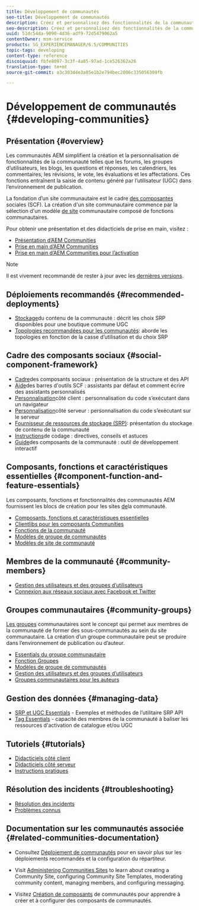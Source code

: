 ```yaml
---
title: Développement de communautés
seo-title: Développement de communautés
description: Créez et personnalisez des fonctionnalités de la communauté telles que des forums, des groupes d’utilisateurs, etc.
seo-description: Créez et personnalisez des fonctionnalités de la communauté telles que des forums, des groupes d’utilisateurs, etc.
uuid: 51dc54da-9090-4d36-adf9-72d5479062a5
contentOwner: msm-service
products: SG_EXPERIENCEMANAGER/6.5/COMMUNITIES
topic-tags: developing
content-type: reference
discoiquuid: fbfe8097-3c3f-4a05-97ad-1ce526362a26
translation-type: tm+mt
source-git-commit: a3c303d4e3a85e1b2e794bec2006c335056309fb

---
```



# Développement de communautés {#developing-communities}

## Présentation {#overview}

Les communautés AEM simplifient la création et la personnalisation de fonctionnalités de la communauté telles que les forums, les groupes d’utilisateurs, les blogs, les questions et réponses, les calendriers, les commentaires, les révisions, le vote, les évaluations et les affectations. Ces fonctions entraînent la saisie de contenu généré par l’utilisateur (UGC) dans l’environnement de publication.

La fondation d’un site [](overview.md#communitiessites) communautaire est le cadre [des composantes](scf.md) sociales (SCF). La création d&#39;un site communautaire commence par la sélection d&#39;un modèle [de site](sites-console.md) communautaire composé de fonctions [](functions.md)communautaires.

Pour obtenir une présentation et des didacticiels de prise en main, visitez :

* [Présentation d’AEM Communities](overview.md)
* [Prise en main d’AEM Communities](getting-started.md)
* [Prise en main d’AEM Communities pour l’activation](getting-started-enablement.md)

>[!NOTE]
>
>Il est vivement recommandé de rester à jour avec les [dernières versions](deploy-communities.md#latest-releases).

## Déploiements recommandés {#recommended-deployments}

* [Stockage](working-with-srp.md)du contenu de la communauté : décrit les choix SRP disponibles pour une boutique commune UGC
* [Topologies recommandées pour les communautés](topologies.md): aborde les topologies en fonction de la casse d’utilisation et du choix SRP

## Cadre des composants sociaux {#social-component-framework}

* [Cadre](scf.md)des composants sociaux : présentation de la structure et des API
* [Aide](handlebars-helpers.md)des barres d&#39;outils SCF : assistants par défaut et comment écrire des assistants personnalisés
* [Personnalisation](client-customize.md)côté client : personnalisation du code s’exécutant dans un navigateur
* [Personnalisation](server-customize.md)côté serveur : personnalisation du code s’exécutant sur le serveur
* [Fournisseur de ressources de stockage (SRP)](srp.md): présentation du stockage de contenu de la communauté
* [Instructions](code-guide.md)de codage : directives, conseils et astuces
* [Guide](components-guide.md)des composants de la communauté : outil de développement interactif

## Composants, fonctions et caractéristiques essentielles {#component-function-and-feature-essentials}

Les composants, fonctions et fonctionnalités des communautés AEM fournissent les blocs de création pour les sites [de](sites-console.md)la communauté.

* [Composants, fonctions et caractéristiques essentielles](essentials.md)
* [Clientlibs pour les composants Communities](clientlibs.md)
* [Fonctions de la communauté](functions.md)
* [Modèles de groupe de communautés](tools-groups.md)
* [Modèles de site de communauté](sites.md)

## Membres de la communauté {#community-members}

* [Gestion des utilisateurs et des groupes d’utilisateurs](users.md)
* [Connexion aux réseaux sociaux avec Facebook et Twitter](social-login.md)

## Groupes communautaires {#community-groups}

[Les groupes](overview.md#communitygroups) communautaires sont le concept qui permet aux membres de la communauté de former des sous-communautés au sein du site communautaire. La création d’un groupe communautaire peut se produire dans l’environnement de publication ou d’auteur.

* [Essentials du groupe communautaire](essentials-groups.md)
* [Fonction Groupes](functions.md#groups-function)
* [Modèles de groupe de communautés](tools-groups.md)
* [Gestion des utilisateurs et des groupes d’utilisateurs](users.md)
* [Groupes communautaires pour les auteurs](creating-groups.md)

## Gestion des données {#managing-data}

* [SRP et UGC Essentials](srp-and-ugc.md) - Exemples et méthodes de l’utilitaire SRP API
* [Tag Essentials](tag.md) - capacité des membres de la communauté à baliser les ressources d&#39;activation de catalogue et/ou UGC

## Tutoriels {#tutorials}

* [Didacticiels côté client](tutorials.md#client-side-customization)
* [Didacticiels côté serveur](tutorials.md#server-side-customization)
* [Instructions pratiques](tutorials.md#how-to-instructions)

## Résolution des incidents {#troubleshooting}

* [Résolution des incidents](troubleshooting.md)
* [Problèmes connus](/help/release-notes/known-issues.md)

## Documentation sur les communautés associée {#related-communities-documentation}

* Consultez [Déploiement de communautés](deploy-communities.md) pour en savoir plus sur les déploiements recommandés et la configuration du répartiteur.

* Visit [Administering Communities Sites](administer-landing.md) to learn about creating a Community Site, configuring Community Site Templates, moderating community content, managing members, and configuring messaging.

* Visitez [Création de composants](author-communities.md) de communautés pour apprendre à créer et à configurer des composants de communautés.

